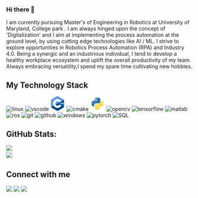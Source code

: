 ### Hi there 👋

<!--
**Hritvik-Choudhari0411/Hritvik-Choudhari0411** is a ✨ _special_ ✨ repository because its `README.md` (this file) appears on your GitHub profile.

Here are some ideas to get you started:

- 🔭 I’m currently working on ...
- 🌱 I’m currently learning ...
- 👯 I’m looking to collaborate on ...
- 🤔 I’m looking for help with ...
- 💬 Ask me about ...
- 📫 How to reach me: ...
- 😄 Pronouns: ...
- ⚡ Fun fact: ...
-->
I am currently pursuing Master's of Engineering in Robotics at University of Maryland, College park . I am always hinged upon the concept of 'Digitalization' and I aim at implementing the process automation at the ground level, by using cutting edge technologies like AI / ML. I strive to explore opportunities in Robotics Process Automation (RPA) and Industry 4.0. Being a synergic and an industrious individual, I tend to develop a healthy workplace ecosystem and uplift the overall productivity of my team. Always embracing versatility,I spend my spare time cultivating new hobbies.

## My Technology Stack

<p align="left"> 
  <img src="https://cdn.jsdelivr.net/gh/devicons/devicon/icons/linux/linux-original.svg" alt="linux" width="40" height="40"/>
  <img src="https://cdn.jsdelivr.net/gh/devicons/devicon/icons/vscode/vscode-original.svg" alt="vscode" width="40" height="40"/>
  <img src="https://raw.githubusercontent.com/devicons/devicon/master/icons/cplusplus/cplusplus-original.svg" alt="cplusplus" width="40" height="40"/>
  <img src="https://cdn.jsdelivr.net/gh/devicons/devicon/icons/cmake/cmake-original.svg" alt="cmake" width="40" height="40"/>
  <img src="https://raw.githubusercontent.com/devicons/devicon/master/icons/python/python-original.svg" alt="python" width="40" height="40"/>
  <img src="https://www.vectorlogo.zone/logos/opencv/opencv-icon.svg" alt="opencv" width="40" height="40"/>
  <img src="https://www.vectorlogo.zone/logos/tensorflow/tensorflow-icon.svg" alt="tensorflow" width="40" height="40"/>
  <img src="https://upload.wikimedia.org/wikipedia/commons/2/21/Matlab_Logo.png" alt="matlab" width="40" height="40"/>
  <img src="https://upload.wikimedia.org/wikipedia/commons/1/15/Robot_Operating_System_logo.svg" alt="ros" height="40"/>
  <img src="https://cdn.jsdelivr.net/gh/devicons/devicon/icons/git/git-original.svg" alt="git" width="40" height="40"/>
  <img src="https://cdn.jsdelivr.net/gh/devicons/devicon/icons/github/github-original.svg" alt="github" width="40" height="40"/>
  <img src="https://cdn.jsdelivr.net/gh/devicons/devicon/icons/windows8/windows8-original.svg" alt="windows" width="40" height="40"/>
  <img src="https://www.vectorlogo.zone/logos/pytorch/pytorch-ar21.svg" alt="pytorch" width="90" height="50"/>
  <img src="https://www.svgrepo.com/show/331760/sql-database-generic.svg" alt="SQL" width="60" height="40"/>
</p>

## GitHub Stats:
![](https://github-readme-stats-sigma-five.vercel.app/api?username=Hritvik-Choudhari0411&theme=dark&hide_border=false&include_all_commits=true&count_private=true)<br/>
![](https://github-readme-stats-sigma-five.vercel.app/api/top-langs/?username=Hritvik-Choudhari0411&theme=dark&hide_border=false&include_all_commits=true&count_private=true&layout=compact)


## Connect with me

<a href="https://github.com/Hritvik-Choudhari0411"><img src="https://img.shields.io/badge/GitHub-Hritvik%20Choudhari-lightgrey?style=social&logo=github" /></a>
<a href="mailto:hritvikchoudhari@gmail.com"><img src="https://img.shields.io/badge/Gmail-Hritvik%20Choudhari-red?style=social&logo=gmail" /></a>
<a href="http://www.linkedin.com/in/hritvik-choudhari"><img src="https://img.shields.io/badge/LinkedIn-Hritvik%20Choudhari-blue?style=social&logo=linkedin" /></a>
